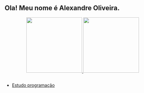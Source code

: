 ## Ola! Meu nome é Alexandre Oliveira.

<div align="center">
  <a href="https://github.com/AlexandreOliver">
  <img height="180em" src="https://github-readme-stats.vercel.app/api?username=AlexandreOliver&show_icons=true&theme=dracula&include_all_commits=true&count_private=true"/>
  <img height="180em" src="https://github-readme-stats.vercel.app/api/top-langs/?username=AlexandreOliver&layout=compact&langs_count=7&theme=dracula"/>
</div>

##
  
- Estudo programação






<!--
**AlexandreOliver/AlexandreOliver** is a ✨ _special_ ✨ repository because its `README.md` (this file) appears on your GitHub profile.

Here are some ideas to get you started:

- 🔭 I’m currently working on ...
- 🌱 I’m currently learning ...
- 👯 I’m looking to collaborate on ...
- 🤔 I’m looking for help with ...
- 💬 Ask me about ...
- 📫 How to reach me: ...
- 😄 Pronouns: ...
- ⚡ Fun fact: ...
-->
